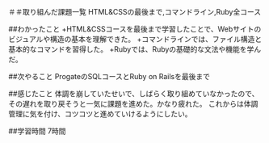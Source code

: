 ＃＃取り組んだ課題一覧
HTML&CSSの最後まで,コマンドライン,Ruby全コース

##わかったこと
+HTML&CSSコースを最後まで学習したことで、Webサイトのビジュアルや構造の基本を理解できた。
+コマンドラインでは、ファイル構造と基本的なコマンドを習得した。
+Rubyでは、Rubyの基礎的な文法や機能を学んだ。

##次やること
ProgateのSQLコースとRuby on Railsを最後まで

##感じたこと
体調を崩していたせいで、しばらく取り組めていなかったので、その遅れを取り戻そうと一気に課題を進めた。かなり疲れた。
これからは体調管理に気を付け、コツコツと進めていけるようにしたい。

##学習時間
7時間
